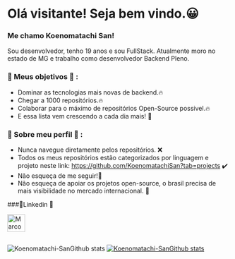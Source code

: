 # Olá visitante! Seja bem vindo.😀 

### Me chamo Koenomatachi San!

Sou desenvolvedor, tenho 19 anos e sou FullStack. Atualmente moro no estado de MG e trabalho como desenvolvedor Backend Pleno.

### 💾 Meus objetivos 💾 : 
* Dominar as tecnologias mais novas de backend.🔥
* Chegar a 1000 repositórios.🔥
* Colaborar para o máximo de repositórios Open-Source possivel.🔥
* E essa lista vem crescendo a cada dia mais! 🏃
 
 
### 💾 Sobre meu perfil 💾 : 
* Nunca navegue diretamente pelos repositórios. ❌
* Todos os meus repositórios estão categorizados por linguagem e projeto neste link: https://github.com/KoenomatachiSan?tab=projects ✔️
* Não esqueça de me seguir!🌟
* Não esqueça de apoiar os projetos open-source, o brasil precisa de mais visibilidade no mercado internacional. 💝
 
###🎉Linkedin 🎉
<p align="left">
  <a href="https://www.linkedin.com/in/gustavo-de-oliveira-rosa-916104199/" target="blank"><img align="center" src="https://cdn.jsdelivr.net/npm/simple-icons@3.0.1/icons/linkedin.svg" alt="Marcos Henrique" height="40" width="40" /></a> &nbsp;&nbsp;
</p>

##

![Koenomatachi-SanGithub stats](https://github-readme-stats.vercel.app/api?username=KoenomatachiSan&show_icons=true&theme=dracula)     [![Koenomatachi-SanGithub stats](https://github-readme-stats.vercel.app/api/top-langs/?username=KoenomatachiSan&layout=compact)](https://github.com/KoenomatachiSan/github-readme-stats)
